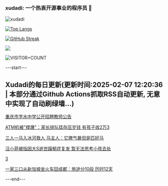 ### xudadi: 一个热衷开源事业的程序员 👋

![xudadi](https://github-readme-stats-git-masterorgs-github-readme-stats-team.vercel.app/api?username=xudadi)

[![Top Langs](https://github-readme-stats.vercel.app/api/top-langs/?username=xudadi)](https://github.com/anuraghazra/github-readme-stats)

[![GitHub Streak](https://streak-stats.demolab.com?user=xudadi&locale=zh_Hans)](https://git.io/streak-stats)

![](https://raw.githubusercontent.com/xudadi/xudadi/main/assets/github-contribution-grid-snake.svg)

![VISITOR+COUNT](https://komarev.com/ghpvc/?username=xudadi&label=VISITOR+COUNT)


---start---

## Xudadi的每日更新(更新时间:2025-02-07 12:20:36 | 本部分通过Github Actions抓取RSS自动更新, 无意中实现了自动刷绿墙...)

[重庆市字水中学公开招聘教师公告](https://www.gongkaoleida.com/article/2280050)

[ATM机被"撑爆"：家长排队猛存压岁钱 有孩子收2万3](https://m.163.com/news/article/JNOC9NVI0001899O.html)

[三人一马入冰河救人 马主人：它脾气暴但是匹好马](https://m.163.com/news/article/JNO6VBL80512D3VJ.html)

[汪小菲被指因大S逝世躁郁症复发 暂无法思考小孩去处](https://m.163.com/news/article/JNOAAFO80530JPVV.html)

[3](https://m.163.com/touch/news/sub/domestic)

[一家三口从新加坡坐火车回成都：旅途分10段 历时12天](https://m.163.com/news/article/JNO83ESP053469M5.html)

---end---
